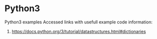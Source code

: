 # Python3
Python3 examples
Accessed links with usefull example code information:
1) https://docs.python.org/3/tutorial/datastructures.html#dictionaries
